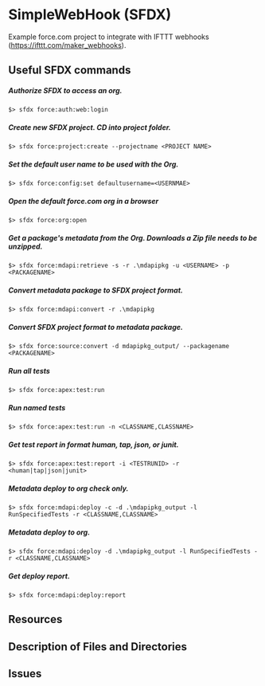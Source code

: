 # SimpleWebHook (SFDX)

Example force.com project to integrate with IFTTT webhooks (https://ifttt.com/maker_webhooks).

## Useful SFDX commands

##### Authorize SFDX to access an org.
```
$> sfdx force:auth:web:login
```
##### Create new SFDX project. CD into project folder.
```
$> sfdx force:project:create --projectname <PROJECT NAME>
```
##### Set the default user name to be used with the Org.
```
$> sfdx force:config:set defaultusername=<USERNMAE>
```
##### Open the default force.com org in a browser
```
$> sfdx force:org:open
```
##### Get a package's metadata from the Org. Downloads a Zip file needs to be unzipped.
```
$> sfdx force:mdapi:retrieve -s -r .\mdapipkg -u <USERNAME> -p <PACKAGENAME>
```
##### Convert metadata package to SFDX project format.
```
$> sfdx force:mdapi:convert -r .\mdapipkg
```
##### Convert SFDX project format to metadata package.
```
$> sfdx force:source:convert -d mdapipkg_output/ --packagename <PACKAGENAME>
```
##### Run all tests
```
$> sfdx force:apex:test:run
```
##### Run named tests
```
$> sfdx force:apex:test:run -n <CLASSNAME,CLASSNAME>
```
##### Get test report in format human, tap, json, or junit.
```
$> sfdx force:apex:test:report -i <TESTRUNID> -r <human|tap|json|junit>
```
##### Metadata deploy to org check only.
```
$> sfdx force:mdapi:deploy -c -d .\mdapipkg_output -l RunSpecifiedTests -r <CLASSNAME,CLASSNAME>
```
##### Metadata deploy to org.
```
$> sfdx force:mdapi:deploy -d .\mdapipkg_output -l RunSpecifiedTests -r <CLASSNAME,CLASSNAME>
```
##### Get deploy report.
```
$> sfdx force:mdapi:deploy:report
```

## Resources


## Description of Files and Directories


## Issues


